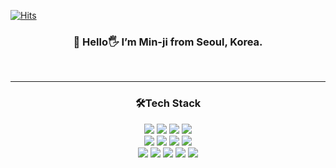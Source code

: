 
[![Hits](https://hits.seeyoufarm.com/api/count/incr/badge.svg?url=https%3A%2F%2Fgithub.com%2FMinn-ji%2Fhit-counter&count_bg=%2379C83D&title_bg=%23555555&icon=&icon_color=%23E7E7E7&title=hits&edge_flat=false)](https://hits.seeyoufarm.com)
<div align="center">
  <h3>🌱 Hello🖐 I’m Min-ji from Seoul, Korea.</h3>
  <br><hr>
  <h3>🛠️Tech Stack</h3>
<!-- **Language**<br> -->
  <img src="https://img.shields.io/badge/pytorch-EE4C2C?style=flat-square&logo=pytorch&logoColor=white"/><a></a>
  <img src="https://img.shields.io/badge/tensorflow-FF6F00?style=flat-square&logo=tensorflow&logoColor=white"/>
  <img src="https://img.shields.io/badge/keras-D00000?style=flat-square&logo=keras&logoColor=white"/>
  <img src="https://img.shields.io/badge/scikit learn-F7931E?style=flat-square&logo=scikitlearn&logoColor=white"/><br>
  <img src="https://img.shields.io/badge/huggingface-FFD21E?style=flat-square&logo=huggingface&logoColor=black"/>
  <img src="https://img.shields.io/badge/Git-F05032?style=flat-square&logo=Git&logoColor=white"/>
  <img src="https://img.shields.io/badge/mysql-4479A1?style=flat-square&logo=mysql&logoColor=white"/>
  <img src="https://img.shields.io/badge/Python-3776AB?style=flat-square&logo=Python&logoColor=white"/><br>
  <img src="https://img.shields.io/badge/notion-000000?style=flat-square&logo=Notion&logoColor=white"/>
  <img src="https://img.shields.io/badge/vue.js-4FC08D?style=flat-square&logo=vuedotjs&logoColor=white"/>
  <img src="https://img.shields.io/badge/Django-092E20?style=flat-square&logo=Django&logoColor=white"/>
  <img src="https://img.shields.io/badge/pycharm-000000?style=flat-square&logo=pycharm&logoColor=white"/>
  <img src="https://img.shields.io/badge/W&B-FFBE00?style=flat-square&logo=weightsandbiases&logoColor=black"/>
</div>

<!-- ![Anurag's GitHub stats](https://github-readme-stats.vercel.app/api?username=anuraghazra&show_icons=true&theme=dracula) -->

